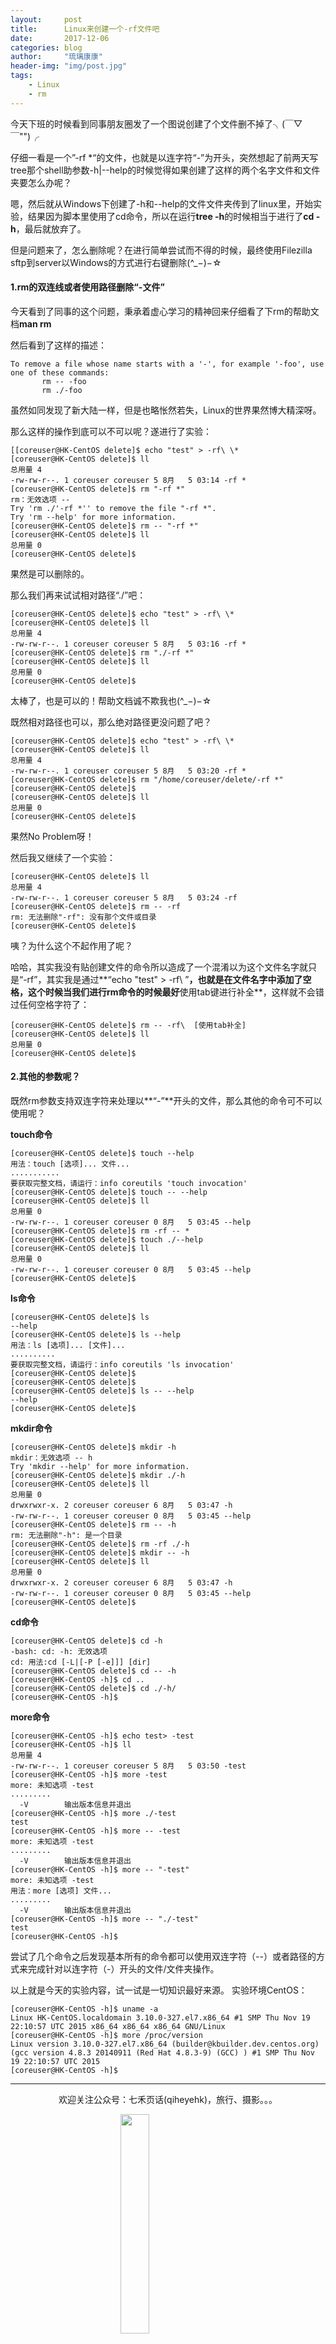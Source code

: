 ```yaml
---
layout:     post
title:      Linux来创建一个-rf文件吧
date:       2017-12-06
categories: blog
author:     "琉璃康康"
header-img: "img/post.jpg"
tags:
    - Linux
    - rm
---
```


<style>
img{
  display:block;
  margin:0
  auto;
}
</style>

<meta name="referrer" content="never">

今天下班的时候看到同事朋友圈发了一个图说创建了个文件删不掉了╮(￣▽￣"")╭

仔细一看是一个”-rf \*“的文件，也就是以连字符“-”为开头，突然想起了前两天写tree那个shell助参数-h|--help的时候觉得如果创建了这样的两个名字文件和文件夹要怎么办呢？

嗯，然后就从Windows下创建了-h和--help的文件文件夹传到了linux里，开始实验，结果因为脚本里使用了cd命令，所以在运行**tree -h**的时候相当于进行了**cd -h**，最后就放弃了。

但是问题来了，怎么删除呢？在进行简单尝试而不得的时候，最终使用Filezilla sftp到server以Windows的方式进行右键删除(^_−)−☆

#### 1.rm的双连线或者使用路径删除“-文件”
今天看到了同事的这个问题，秉承着虚心学习的精神回来仔细看了下rm的帮助文档**man rm**

然后看到了这样的描述：
```
To remove a file whose name starts with a '-', for example '-foo', use one of these commands:
       rm -- -foo
       rm ./-foo
```
虽然如同发现了新大陆一样，但是也略怅然若失，Linux的世界果然博大精深呀。

那么这样的操作到底可以不可以呢？遂进行了实验：
```
[[coreuser@HK-CentOS delete]$ echo "test" > -rf\ \*
[coreuser@HK-CentOS delete]$ ll
总用量 4
-rw-rw-r--. 1 coreuser coreuser 5 8月   5 03:14 -rf *
[coreuser@HK-CentOS delete]$ rm "-rf *"
rm：无效选项 --
Try 'rm ./'-rf *'' to remove the file "-rf *".
Try 'rm --help' for more information.
[coreuser@HK-CentOS delete]$ rm -- "-rf *"
[coreuser@HK-CentOS delete]$ ll
总用量 0
[coreuser@HK-CentOS delete]$

```
果然是可以删除的。

那么我们再来试试相对路径“./”吧：
```
[coreuser@HK-CentOS delete]$ echo "test" > -rf\ \*
[coreuser@HK-CentOS delete]$ ll
总用量 4
-rw-rw-r--. 1 coreuser coreuser 5 8月   5 03:16 -rf *
[coreuser@HK-CentOS delete]$ rm "./-rf *"
[coreuser@HK-CentOS delete]$ ll
总用量 0
[coreuser@HK-CentOS delete]$
```
太棒了，也是可以的！帮助文档诚不欺我也(^_−)−☆

既然相对路径也可以，那么绝对路径更没问题了吧？
```
[coreuser@HK-CentOS delete]$ echo "test" > -rf\ \*
[coreuser@HK-CentOS delete]$ ll
总用量 4
-rw-rw-r--. 1 coreuser coreuser 5 8月   5 03:20 -rf *
[coreuser@HK-CentOS delete]$ rm "/home/coreuser/delete/-rf *"
[coreuser@HK-CentOS delete]$
[coreuser@HK-CentOS delete]$ ll
总用量 0
[coreuser@HK-CentOS delete]$
```
果然No Problem呀！

然后我又继续了一个实验：
```
[coreuser@HK-CentOS delete]$ ll
总用量 4
-rw-rw-r--. 1 coreuser coreuser 5 8月   5 03:24 -rf
[coreuser@HK-CentOS delete]$ rm -- -rf
rm: 无法删除"-rf": 没有那个文件或目录
[coreuser@HK-CentOS delete]$
```
咦？为什么这个不起作用了呢？

哈哈，其实我没有贴创建文件的命令所以造成了一个混淆以为这个文件名字就只是“-rf”，其实我是通过**“echo "test" > -rf\   ”**，也就是在文件名字中添加了空格，这个时候当我们进行rm命令的时候最好**使用tab键进行补全**，这样就不会错过任何空格字符了：
```
[coreuser@HK-CentOS delete]$ rm -- -rf\  [使用tab补全]
[coreuser@HK-CentOS delete]$ ll
总用量 0
[coreuser@HK-CentOS delete]$
```

#### 2.其他的参数呢？
既然rm参数支持双连字符来处理以**“-”**开头的文件，那么其他的命令可不可以使用呢？

**touch命令**
```
[coreuser@HK-CentOS delete]$ touch --help
用法：touch [选项]... 文件...
...........
要获取完整文档，请运行：info coreutils 'touch invocation'
[coreuser@HK-CentOS delete]$ touch -- --help
[coreuser@HK-CentOS delete]$ ll
总用量 0
-rw-rw-r--. 1 coreuser coreuser 0 8月   5 03:45 --help
[coreuser@HK-CentOS delete]$ rm -rf -- *
[coreuser@HK-CentOS delete]$ touch ./--help
[coreuser@HK-CentOS delete]$ ll
总用量 0
-rw-rw-r--. 1 coreuser coreuser 0 8月   5 03:45 --help
[coreuser@HK-CentOS delete]$
```

**ls命令**
```
[coreuser@HK-CentOS delete]$ ls
--help
[coreuser@HK-CentOS delete]$ ls --help
用法：ls [选项]... [文件]...
..........
要获取完整文档，请运行：info coreutils 'ls invocation'
[coreuser@HK-CentOS delete]$
[coreuser@HK-CentOS delete]$
[coreuser@HK-CentOS delete]$ ls -- --help
--help
[coreuser@HK-CentOS delete]$
```

**mkdir命令**
```
[coreuser@HK-CentOS delete]$ mkdir -h
mkdir：无效选项 -- h
Try 'mkdir --help' for more information.
[coreuser@HK-CentOS delete]$ mkdir ./-h
[coreuser@HK-CentOS delete]$ ll
总用量 0
drwxrwxr-x. 2 coreuser coreuser 6 8月   5 03:47 -h
-rw-rw-r--. 1 coreuser coreuser 0 8月   5 03:45 --help
[coreuser@HK-CentOS delete]$ rm -- -h
rm: 无法删除"-h": 是一个目录
[coreuser@HK-CentOS delete]$ rm -rf ./-h
[coreuser@HK-CentOS delete]$ mkdir -- -h
[coreuser@HK-CentOS delete]$ ll
总用量 0
drwxrwxr-x. 2 coreuser coreuser 6 8月   5 03:47 -h
-rw-rw-r--. 1 coreuser coreuser 0 8月   5 03:45 --help
[coreuser@HK-CentOS delete]$
```

**cd命令**
```
[coreuser@HK-CentOS delete]$ cd -h
-bash: cd: -h: 无效选项
cd: 用法:cd [-L|[-P [-e]]] [dir]
[coreuser@HK-CentOS delete]$ cd -- -h
[coreuser@HK-CentOS -h]$ cd ..
[coreuser@HK-CentOS delete]$ cd ./-h/
[coreuser@HK-CentOS -h]$
```

**more命令**
```
[coreuser@HK-CentOS -h]$ echo test> -test
[coreuser@HK-CentOS -h]$ ll
总用量 4
-rw-rw-r--. 1 coreuser coreuser 5 8月   5 03:50 -test
[coreuser@HK-CentOS -h]$ more -test
more: 未知选项 -test
.........
  -V        输出版本信息并退出
[coreuser@HK-CentOS -h]$ more ./-test
test
[coreuser@HK-CentOS -h]$ more -- -test
more: 未知选项 -test
.........
  -V        输出版本信息并退出
[coreuser@HK-CentOS -h]$ more -- "-test"
more: 未知选项 -test
用法：more [选项] 文件...
.........
  -V        输出版本信息并退出
[coreuser@HK-CentOS -h]$ more -- "./-test"
test
[coreuser@HK-CentOS -h]$
```

尝试了几个命令之后发现基本所有的命令都可以使用双连字符（--）或者路径的方式来完成针对以连字符（-）开头的文件/文件夹操作。

以上就是今天的实验内容，试一试是一切知识最好来源。
实验环境CentOS：
```
[coreuser@HK-CentOS -h]$ uname -a
Linux HK-CentOS.localdomain 3.10.0-327.el7.x86_64 #1 SMP Thu Nov 19 22:10:57 UTC 2015 x86_64 x86_64 x86_64 GNU/Linux
[coreuser@HK-CentOS -h]$ more /proc/version
Linux version 3.10.0-327.el7.x86_64 (builder@kbuilder.dev.centos.org) (gcc version 4.8.3 20140911 (Red Hat 4.8.3-9) (GCC) ) #1 SMP Thu Nov 19 22:10:57 UTC 2015
[coreuser@HK-CentOS -h]$
```

------------
<p align="center">欢迎关注公众号：七禾页话(qiheyehk)，旅行、摄影。。。</p>
<img src="https://mmbiz.qpic.cn/mmbiz_jpg/QqiaFS6NT0eD1g2UjYu4VfCGHmbhgVqOAnNnJQfN7ZhRVUCopYOsfpPtIEB95VNEqu8trAxJXzGDg01ka6z6wzQ/0?wx_fmt=jpeg" width="30%" />

